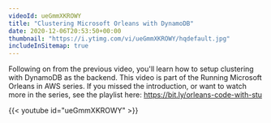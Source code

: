 ```yaml
---
videoId: ueGmmXKROWY
title: "Clustering Microsoft Orleans with DynamoDB"
date: 2020-12-06T20:53:50+00:00
thumbnail: "https://i.ytimg.com/vi/ueGmmXKROWY/hqdefault.jpg"
includeInSitemap: true
---
```


Following on from the previous video, you'll learn how to setup clustering with DynamoDB as the backend. This video is part of the Running Microsoft Orleans in AWS series. If you missed the introduction, or want to watch more in the series, see the playlist here: https://bit.ly/orleans-code-with-stu

<!--more-->

{{< youtube id="ueGmmXKROWY" >}}

